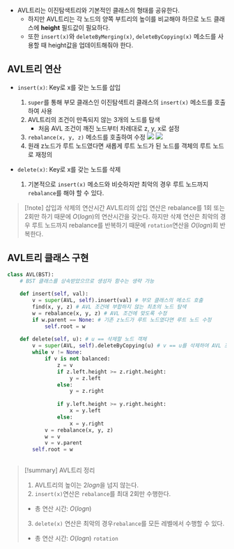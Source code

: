 - AVL트리는 이진탐색트리와 기본적인 클래스의 형태를 공유한다.
	- 하지만 AVL트리는 각 노드의 양쪽 부트리의 높이를 비교해야 하므로 노드 클래스에 **height** 필드값이 필요하다.
	- 또한 `insert(x)`와 `deleteByMerging(x)`, `deleteByCopying(x)` 메소드를 사용할 때 height값을 업데이트해줘야 한다.

## AVL트리 연산
- `insert(x)`: Key로 x를 갖는 노드를 삽입
	1. `super`를 통해 부모 클래스인 이진탐색트리 클래스의 `insert(x)` 메소드를 호출하여 사용
	2. AVL트리의 조건이 만족되지 않는 3개의 노드를 탐색
		- 처음 AVL 조건이 깨진 노드부터 차례대로 z, y, x로 설정
	3. `rebalance(x, y, z)` 메소드를 호출하여 수정
	   ![](https://i.imgur.com/Uxf2yTt.png)
	   ![](https://i.imgur.com/fVmF79U.png)
	4. 원래 z노드가 루트 노드였다면 새롭게 루트 노드가 된 노드를 객체의 루트 노드로 재정의
	   
- `delete(x)`: Key로 x를 갖는 노드를 삭제
	1. 기본적으로 `insert(x)` 메소드와 비슷하지만 최악의 경우 루트 노드까지 `rebalance`를 해야 할 수 있다.

> [!note] 삽입과 삭제의 연산시간
>  AVL트리의 삽입 연산은 rebalance를 1회 또는 2회만 하기 때문에 $O(log{n})$의 연산시간을 갖는다. 하지만 삭제 연산은 최악의 경우 루트 노드까지 rebalance를 반복하기 때문에 `rotation`연산을 $O(log{n})$회 반복한다.


## AVL트리 클래스 구현
```Python
class AVL(BST):
	# BST 클래스를 상속받았으므로 생성자 함수는 생략 가능
	
	def insert(self, val):
		v = super(AVL, self).insert(val) # 부모 클래스의 메소드 호출
		find(x, y, z) # AVL 조건에 부합하지 않는 최초의 노드 탐색
		w = rebalance(x, y, z) # AVL 조건에 맞도록 수정
		if w.parent == None: # 기존 z노드가 루트 노드였다면 루트 노드 수정
			self.root = w
	
	def delete(self, u): # u == 삭제할 노드 객체
		v = super(AVL, self).deleteByCopying(u) # v == u를 삭제하여 AVL 조건이 깨지는 최심부 노드
		while v != None:
			if v is not balanced:
				z = v
				if z.left.height >= z.right.height:
					y = z.left
				else:
					y = z.right
				
				if y.left.height >= y.right.height:
					x = y.left
				else:
					x = y.right
			v = rebalance(x, y, z)
			w = v
			v = v.parent
		self.root = w
		
```


> [!summary] AVL트리 정리
>  1. AVL트리의 높이는 2$log{n}$을 넘지 않는다.
>  2. `insert(x)`연산은 `rebalance`를 최대 2회만 수행한다.
> 	 - 총 연산 시간: $O(log{n})$
>  3. `delete(x)` 연산은 최악의 경우`rebalance`를 모든 레벨에서 수행할 수 있다.
> 	 - 총 연산 시간: $O(log{n})$ `rotation`

 